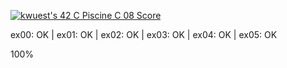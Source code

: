 [![kwuest's 42 C Piscine C 08 Score](https://badge42.vercel.app/api/v2/clb55h6z600300fkzy9cemaa4/project/2912884)](https://github.com/JaeSeoKim/badge42)

ex00: OK | ex01: OK | ex02: OK | ex03: OK | ex04: OK | ex05: OK

100%
